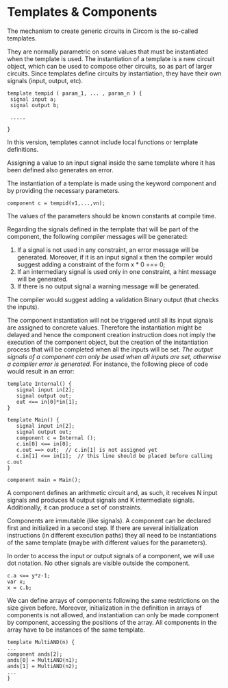 # Templates & Components

The mechanism to create generic circuits in Circom is the so-called templates.

They are normally parametric on some values that must be instantiated when the template is used. The instantiation of a template is a new circuit object, which can be used to compose other circuits, so as part of larger circuits. Since templates define circuits by instantiation, they have their own signals \(input, output, etc\).

```text
template tempid ( param_1, ... , param_n ) {
 signal input a;
 signal output b;

 .....

}
```

In this version, templates cannot include local functions or template definitions.

Assigning a value to an input signal inside the same template where it has been defined also generates an error.

The instantiation of a template is made using the keyword component and by providing the necessary parameters.

```text
component c = tempid(v1,...,vn);
```

The values of the parameters should be known constants at compile time.

Regarding the signals defined in the template that will be part of the component, the following compiler messages will be generated:

1. If a signal is not used in any constraint, an error message will be generated. Moreover, if it is an input signal x then the compiler would suggest adding a constraint of the form x \* 0 === 0;
2. If an intermediary signal is used only in one constraint, a hint message will be generated.
3. If there is no output signal a warning message will be generated. 

The compiler would suggest adding a validation Binary output \(that checks the inputs\).

The component instantiation will not be triggered until all its input signals are assigned to concrete values. Therefore the instantiation might be delayed and hence the component creation instruction does not imply the execution of the component object, but the creation of the instantiation process that will be completed when all the inputs will be set. _The output signals of a component can only be used when all inputs are set, otherwise a compiler error is generated_. For instance, the following piece of code would result in an error:

```text
template Internal() {
   signal input in[2];
   signal output out;
   out <== in[0]*in[1];
}

template Main() {
   signal input in[2];
   signal output out;
   component c = Internal ();
   c.in[0] <== in[0];
   c.out ==> out;  // c.in[1] is not assigned yet
   c.in[1] <== in[1];  // this line should be placed before calling c.out
}

component main = Main();
```

A component defines an arithmetic circuit and, as such, it receives N input signals and produces M output signals and K intermediate signals. Additionally, it can produce a set of constraints.

Components are immutable \(like signals\). A component can be declared first and initialized in a second step. If there are several initialization instructions \(in different execution paths\) they all need to be instantiations of the same template \(maybe with different values for the parameters\).

In order to access the input or output signals of a component, we will use dot notation. No other signals are visible outside the component.

```text
c.a <== y*z-1;
var x;
x = c.b;
```

We can define arrays of components following the same restrictions on the size given before. Moreover, initialization in the definition in arrays of components is not allowed, and instantiation can only be made component by component, accessing the positions of the array. All components in the array have to be instances of the same template.

```text
template MultiAND(n) {
...
component ands[2];
ands[0] = MultiAND(n1);
ands[1] = MultiAND(n2);
...
}
```



